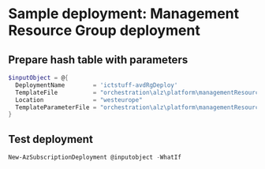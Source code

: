 # Sample deployment: Management Resource Group deployment

## Prepare hash table with parameters

```powershell
$inputObject = @{
  DeploymentName        = 'ictstuff-avdRgDeploy'
  TemplateFile          = "orchestration\alz\platform\managementResourceGroup\managementResourceGroup.bicep"
  Location              = "westeurope"
  TemplateParameterFile = "orchestration\alz\platform\managementResourceGroup\parameters\avdResourceGroup.parameters.ictstuff.tst.json"
}
```

## Test deployment

```powershell
New-AzSubscriptionDeployment @inputobject -WhatIf
```
